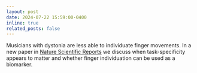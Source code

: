 ```yaml
---
layout: post
date: 2024-07-22 15:59:00-0400
inline: true
related_posts: false
---
```


Musicians with dystonia are less able to individuate finger movements.  In a new paper in [Nature Scientific Reports](https://www.nature.com/articles/s41598-024-65888-3) we discuss when task-specificity appears to matter and whether finger individuation can be used as a biomarker.
